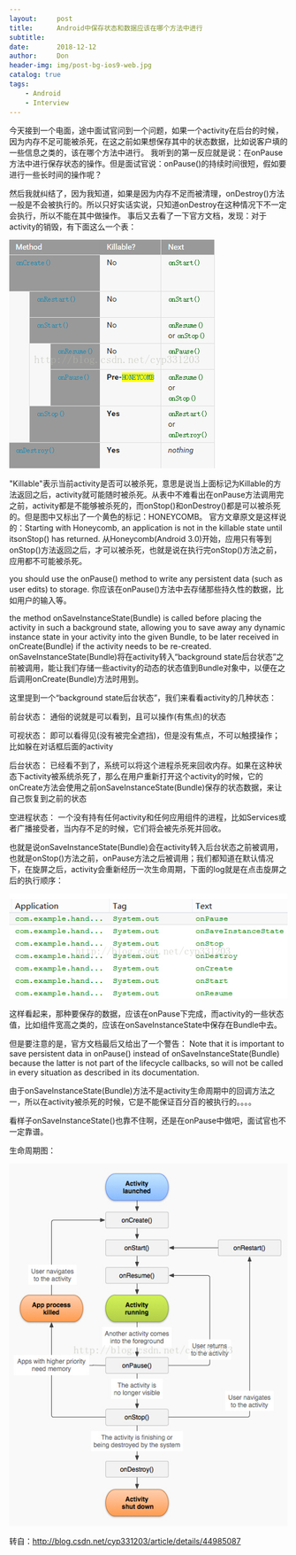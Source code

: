 ```yaml
---
layout:     post
title:      Android中保存状态和数据应该在哪个方法中进行
subtitle:   
date:       2018-12-12
author:     Don
header-img: img/post-bg-ios9-web.jpg
catalog: true
tags:
    - Android
    - Interview
---
```

今天接到一个电面，途中面试官问到一个问题，如果一个activity在后台的时候，因为内存不足可能被杀死，在这之前如果想保存其中的状态数据，比如说客户填的一些信息之类的，该在哪个方法中进行。
 我听到的第一反应就是说：在onPause方法中进行保存状态的操作。但是面试官说：onPause()的持续时间很短，假如要进行一些长时间的操作呢？

然后我就纠结了，因为我知道，如果是因为内存不足而被清理，onDestroy()方法一般是不会被执行的。所以只好实话实说，只知道onDestroy在这种情况下不一定会执行，所以不能在其中做操作。
事后又去看了一下官方文档，发现：对于activity的销毁，有下面这么一个表：

<img src="/img/article/avtivity_killable.jpg"/>


"Killable"表示当前activity是否可以被杀死，意思是说当上面标记为Killable的方法返回之后，activity就可能随时被杀死。从表中不难看出在onPause方法调用完之前，activity都是不能够被杀死的，而onStop()和onDestroy()都是可以被杀死的。但是图中又标出了一个黄色的标记：HONEYCOMB。
官方文章原文是这样说的：Starting with Honeycomb, an application is not in the killable state until itsonStop() has returned. 
从Honeycomb(Android 3.0)开始，应用只有等到onStop()方法返回之后，才可以被杀死，也就是说在执行完onStop()方法之前，应用都不可能被杀死。

you should use the onPause() method to write any persistent data (such as user edits) to storage.
你应该在onPause()方法中去存储那些持久性的数据，比如用户的输入等。

the method onSaveInstanceState(Bundle) is called before placing the activity in such a background state, allowing you to save away any dynamic instance state in your activity into the given Bundle, to be later received in onCreate(Bundle) if the activity needs to be re-created.
onSaveInstanceState(Bundle)将在activity转入“background state后台状态”之前被调用，能让我们存储一些activity的动态的状态值到Bundle对象中，以便在之后调用onCreate(Bundle)方法时用到。

这里提到一个“background state后台状态”，我们来看看activity的几种状态：

前台状态：
通俗的说就是可以看到，且可以操作(有焦点)的状态

可视状态：
即可以看得见(没有被完全遮挡)，但是没有焦点，不可以触摸操作；比如躲在对话框后面的activity

后台状态：
已经看不到了，系统可以将这个进程杀死来回收内存。如果在这种状态下activity被系统杀死了，那么在用户重新打开这个activity的时候，它的onCreate方法会使用之前onSaveInstanceState(Bundle)保存的状态数据，来让自己恢复到之前的状态

空进程状态：
一个没有持有任何activity和任何应用组件的进程，比如Services或者广播接受者，当内存不足的时候，它们将会被先杀死并回收。

也就是说onSaveInstanceState(Bundle)会在activity转入后台状态之前被调用，也就是onStop()方法之前，onPause方法之后被调用；我们都知道在默认情况下，在旋屏之后，activity会重新经历一次生命周期，下面的log就是在点击旋屏之后的执行顺序：

<img src="/img/article/callback_order.jpg"/>

这样看起来，那种要保存的数据，应该在onPause下完成，而activity的一些状态值，比如组件宽高之类的，应该在onSaveInstanceState中保存在Bundle中去。

但是要注意的是，官方文档最后又给出了一个警告：
Note that it is important to save persistent data in onPause() instead of onSaveInstanceState(Bundle) because the latter is not part of the lifecycle callbacks, so will not be called in every situation as described in its documentation.

由于onSaveInstanceState(Bundle)方法不是activity生命周期中的回调方法之一，所以在activity被杀死的时候，它是不能保证百分百的被执行的。。。。

看样子onSaveInstanceState()也靠不住啊，还是在onPause中做吧，面试官也不一定靠谱。

生命周期图：

<img src="/img/article/activity_lifecycle.jpg"/>


转自：http://blog.csdn.net/cyp331203/article/details/44985087
